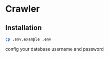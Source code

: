 # Crawler


## Installation

```bash
cp .env.example .env
```

config your database username and password